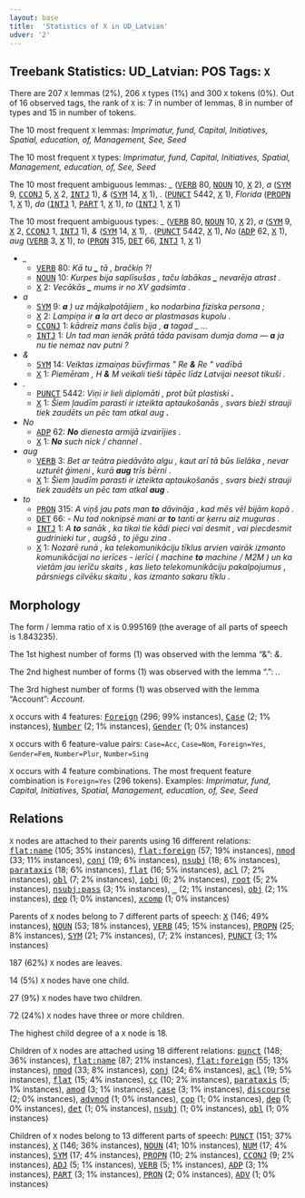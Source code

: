 ```yaml
---
layout: base
title:  'Statistics of X in UD_Latvian'
udver: '2'
---
```


## Treebank Statistics: UD_Latvian: POS Tags: `X`

There are 207 `X` lemmas (2%), 206 `X` types (1%) and 300 `X` tokens (0%).
Out of 16 observed tags, the rank of `X` is: 7 in number of lemmas, 8 in number of types and 15 in number of tokens.

The 10 most frequent `X` lemmas: <em>Imprimatur, fund, Capital, Initiatives, Spatial, education, of, Management, See, Seed</em>

The 10 most frequent `X` types:  <em>Imprimatur, fund, Capital, Initiatives, Spatial, Management, education, of, See, Seed</em>

The 10 most frequent ambiguous lemmas: <em>_</em> (<tt><a href="lv-pos-VERB.html">VERB</a></tt> 80, <tt><a href="lv-pos-NOUN.html">NOUN</a></tt> 10, <tt><a href="lv-pos-X.html">X</a></tt> 2), <em>a</em> (<tt><a href="lv-pos-SYM.html">SYM</a></tt> 9, <tt><a href="lv-pos-CCONJ.html">CCONJ</a></tt> 5, <tt><a href="lv-pos-X.html">X</a></tt> 2, <tt><a href="lv-pos-INTJ.html">INTJ</a></tt> 1), <em>&</em> (<tt><a href="lv-pos-SYM.html">SYM</a></tt> 14, <tt><a href="lv-pos-X.html">X</a></tt> 1), <em>.</em> (<tt><a href="lv-pos-PUNCT.html">PUNCT</a></tt> 5442, <tt><a href="lv-pos-X.html">X</a></tt> 1), <em>Florida</em> (<tt><a href="lv-pos-PROPN.html">PROPN</a></tt> 1, <tt><a href="lv-pos-X.html">X</a></tt> 1), <em>da</em> (<tt><a href="lv-pos-INTJ.html">INTJ</a></tt> 1, <tt><a href="lv-pos-PART.html">PART</a></tt> 1, <tt><a href="lv-pos-X.html">X</a></tt> 1), <em>to</em> (<tt><a href="lv-pos-INTJ.html">INTJ</a></tt> 1, <tt><a href="lv-pos-X.html">X</a></tt> 1)

The 10 most frequent ambiguous types:  <em>_</em> (<tt><a href="lv-pos-VERB.html">VERB</a></tt> 80, <tt><a href="lv-pos-NOUN.html">NOUN</a></tt> 10, <tt><a href="lv-pos-X.html">X</a></tt> 2), <em>a</em> (<tt><a href="lv-pos-SYM.html">SYM</a></tt> 9, <tt><a href="lv-pos-X.html">X</a></tt> 2, <tt><a href="lv-pos-CCONJ.html">CCONJ</a></tt> 1, <tt><a href="lv-pos-INTJ.html">INTJ</a></tt> 1), <em>&</em> (<tt><a href="lv-pos-SYM.html">SYM</a></tt> 14, <tt><a href="lv-pos-X.html">X</a></tt> 1), <em>.</em> (<tt><a href="lv-pos-PUNCT.html">PUNCT</a></tt> 5442, <tt><a href="lv-pos-X.html">X</a></tt> 1), <em>No</em> (<tt><a href="lv-pos-ADP.html">ADP</a></tt> 62, <tt><a href="lv-pos-X.html">X</a></tt> 1), <em>aug</em> (<tt><a href="lv-pos-VERB.html">VERB</a></tt> 3, <tt><a href="lv-pos-X.html">X</a></tt> 1), <em>to</em> (<tt><a href="lv-pos-PRON.html">PRON</a></tt> 315, <tt><a href="lv-pos-DET.html">DET</a></tt> 66, <tt><a href="lv-pos-INTJ.html">INTJ</a></tt> 1, <tt><a href="lv-pos-X.html">X</a></tt> 1)


* <em>_</em>
  * <tt><a href="lv-pos-VERB.html">VERB</a></tt> 80: <em>Kā tu <b>_</b> tā , bračkiņ ?!</em>
  * <tt><a href="lv-pos-NOUN.html">NOUN</a></tt> 10: <em>Kurpes bija saplīsušas , taču labākas <b>_</b> nevarēja atrast .</em>
  * <tt><a href="lv-pos-X.html">X</a></tt> 2: <em>Vecākās <b>_</b> mums ir no XV gadsimta .</em>
* <em>a</em>
  * <tt><a href="lv-pos-SYM.html">SYM</a></tt> 9: <em><b>a</b> ) uz mājkalpotājiem , ko nodarbina fiziska persona ;</em>
  * <tt><a href="lv-pos-X.html">X</a></tt> 2: <em>Lampiņa ir <b>a</b> la art deco ar plastmasas kupolu .</em>
  * <tt><a href="lv-pos-CCONJ.html">CCONJ</a></tt> 1: <em>kādreiz mans čalis bija , <b>a</b> tagad _ ...</em>
  * <tt><a href="lv-pos-INTJ.html">INTJ</a></tt> 1: <em>Un tad man ienāk prātā tāda pavisam dumja doma — <b>a</b> ja nu tie nemaz nav putni ?</em>
* <em>&</em>
  * <tt><a href="lv-pos-SYM.html">SYM</a></tt> 14: <em>Veiktas izmaiņas būvfirmas " Re <b>&</b> Re " vadībā</em>
  * <tt><a href="lv-pos-X.html">X</a></tt> 1: <em>Piemēram , H <b>&</b> M veikali tieši tāpēc līdz Latvijai neesot tikuši .</em>
* <em>.</em>
  * <tt><a href="lv-pos-PUNCT.html">PUNCT</a></tt> 5442: <em>Viņi ir lieli diplomāti , prot būt plastiski <b>.</b></em>
  * <tt><a href="lv-pos-X.html">X</a></tt> 1: <em>Šiem ļaudīm parasti ir izteikta aptaukošanās , svars bieži strauji tiek zaudēts un pēc tam atkal aug <b>.</b></em>
* <em>No</em>
  * <tt><a href="lv-pos-ADP.html">ADP</a></tt> 62: <em><b>No</b> dienesta armijā izvairījies .</em>
  * <tt><a href="lv-pos-X.html">X</a></tt> 1: <em><b>No</b> such nick / channel .</em>
* <em>aug</em>
  * <tt><a href="lv-pos-VERB.html">VERB</a></tt> 3: <em>Bet ar teātra piedāvāto algu , kaut arī tā būs lielāka , nevar uzturēt ģimeni , kurā <b>aug</b> trīs bērni .</em>
  * <tt><a href="lv-pos-X.html">X</a></tt> 1: <em>Šiem ļaudīm parasti ir izteikta aptaukošanās , svars bieži strauji tiek zaudēts un pēc tam atkal <b>aug</b> .</em>
* <em>to</em>
  * <tt><a href="lv-pos-PRON.html">PRON</a></tt> 315: <em>A viņš jau pats man <b>to</b> dāvināja , kad mēs vēl bijām kopā .</em>
  * <tt><a href="lv-pos-DET.html">DET</a></tt> 66: <em>- Nu tad noknipsē mani ar <b>to</b> tanti ar ķerru aiz muguras .</em>
  * <tt><a href="lv-pos-INTJ.html">INTJ</a></tt> 1: <em>A <b>to</b> sanāk , ka tikai tie kādi pieci vai desmit , vai piecdesmit gudrinieki tur , augšā , to jēgu zina .</em>
  * <tt><a href="lv-pos-X.html">X</a></tt> 1: <em>Nozarē runā , ka telekomunikāciju tīklus arvien vairāk izmanto komunikācijai no ierīces - ierīci ( machine <b>to</b> machine / M2M ) un ka vietām jau ierīču skaits , kas lieto telekomunikāciju pakalpojumus , pārsniegs cilvēku skaitu , kas izmanto sakaru tīklu .</em>

## Morphology

The form / lemma ratio of `X` is 0.995169 (the average of all parts of speech is 1.843235).

The 1st highest number of forms (1) was observed with the lemma “&”: <em>&</em>.

The 2nd highest number of forms (1) was observed with the lemma “.”: <em>.</em>.

The 3rd highest number of forms (1) was observed with the lemma “Account”: <em>Account</em>.

`X` occurs with 4 features: <tt><a href="lv-feat-Foreign.html">Foreign</a></tt> (296; 99% instances), <tt><a href="lv-feat-Case.html">Case</a></tt> (2; 1% instances), <tt><a href="lv-feat-Number.html">Number</a></tt> (2; 1% instances), <tt><a href="lv-feat-Gender.html">Gender</a></tt> (1; 0% instances)

`X` occurs with 6 feature-value pairs: `Case=Acc`, `Case=Nom`, `Foreign=Yes`, `Gender=Fem`, `Number=Plur`, `Number=Sing`

`X` occurs with 4 feature combinations.
The most frequent feature combination is `Foreign=Yes` (296 tokens).
Examples: <em>Imprimatur, fund, Capital, Initiatives, Spatial, Management, education, of, See, Seed</em>


## Relations

`X` nodes are attached to their parents using 16 different relations: <tt><a href="lv-dep-flat-name.html">flat:name</a></tt> (105; 35% instances), <tt><a href="lv-dep-flat-foreign.html">flat:foreign</a></tt> (57; 19% instances), <tt><a href="lv-dep-nmod.html">nmod</a></tt> (33; 11% instances), <tt><a href="lv-dep-conj.html">conj</a></tt> (19; 6% instances), <tt><a href="lv-dep-nsubj.html">nsubj</a></tt> (18; 6% instances), <tt><a href="lv-dep-parataxis.html">parataxis</a></tt> (18; 6% instances), <tt><a href="lv-dep-flat.html">flat</a></tt> (16; 5% instances), <tt><a href="lv-dep-acl.html">acl</a></tt> (7; 2% instances), <tt><a href="lv-dep-obl.html">obl</a></tt> (7; 2% instances), <tt><a href="lv-dep-iobj.html">iobj</a></tt> (6; 2% instances), <tt><a href="lv-dep-root.html">root</a></tt> (5; 2% instances), <tt><a href="lv-dep-nsubj-pass.html">nsubj:pass</a></tt> (3; 1% instances), <tt><a href="lv-dep-_.html">_</a></tt> (2; 1% instances), <tt><a href="lv-dep-obj.html">obj</a></tt> (2; 1% instances), <tt><a href="lv-dep-dep.html">dep</a></tt> (1; 0% instances), <tt><a href="lv-dep-xcomp.html">xcomp</a></tt> (1; 0% instances)

Parents of `X` nodes belong to 7 different parts of speech: <tt><a href="lv-pos-X.html">X</a></tt> (146; 49% instances), <tt><a href="lv-pos-NOUN.html">NOUN</a></tt> (53; 18% instances), <tt><a href="lv-pos-VERB.html">VERB</a></tt> (45; 15% instances), <tt><a href="lv-pos-PROPN.html">PROPN</a></tt> (25; 8% instances), <tt><a href="lv-pos-SYM.html">SYM</a></tt> (21; 7% instances),  (7; 2% instances), <tt><a href="lv-pos-PUNCT.html">PUNCT</a></tt> (3; 1% instances)

187 (62%) `X` nodes are leaves.

14 (5%) `X` nodes have one child.

27 (9%) `X` nodes have two children.

72 (24%) `X` nodes have three or more children.

The highest child degree of a `X` node is 18.

Children of `X` nodes are attached using 18 different relations: <tt><a href="lv-dep-punct.html">punct</a></tt> (148; 36% instances), <tt><a href="lv-dep-flat-name.html">flat:name</a></tt> (87; 21% instances), <tt><a href="lv-dep-flat-foreign.html">flat:foreign</a></tt> (55; 13% instances), <tt><a href="lv-dep-nmod.html">nmod</a></tt> (33; 8% instances), <tt><a href="lv-dep-conj.html">conj</a></tt> (24; 6% instances), <tt><a href="lv-dep-acl.html">acl</a></tt> (19; 5% instances), <tt><a href="lv-dep-flat.html">flat</a></tt> (15; 4% instances), <tt><a href="lv-dep-cc.html">cc</a></tt> (10; 2% instances), <tt><a href="lv-dep-parataxis.html">parataxis</a></tt> (5; 1% instances), <tt><a href="lv-dep-amod.html">amod</a></tt> (3; 1% instances), <tt><a href="lv-dep-case.html">case</a></tt> (3; 1% instances), <tt><a href="lv-dep-discourse.html">discourse</a></tt> (2; 0% instances), <tt><a href="lv-dep-advmod.html">advmod</a></tt> (1; 0% instances), <tt><a href="lv-dep-cop.html">cop</a></tt> (1; 0% instances), <tt><a href="lv-dep-dep.html">dep</a></tt> (1; 0% instances), <tt><a href="lv-dep-det.html">det</a></tt> (1; 0% instances), <tt><a href="lv-dep-nsubj.html">nsubj</a></tt> (1; 0% instances), <tt><a href="lv-dep-obl.html">obl</a></tt> (1; 0% instances)

Children of `X` nodes belong to 13 different parts of speech: <tt><a href="lv-pos-PUNCT.html">PUNCT</a></tt> (151; 37% instances), <tt><a href="lv-pos-X.html">X</a></tt> (146; 36% instances), <tt><a href="lv-pos-NOUN.html">NOUN</a></tt> (41; 10% instances), <tt><a href="lv-pos-NUM.html">NUM</a></tt> (17; 4% instances), <tt><a href="lv-pos-SYM.html">SYM</a></tt> (17; 4% instances), <tt><a href="lv-pos-PROPN.html">PROPN</a></tt> (10; 2% instances), <tt><a href="lv-pos-CCONJ.html">CCONJ</a></tt> (9; 2% instances), <tt><a href="lv-pos-ADJ.html">ADJ</a></tt> (5; 1% instances), <tt><a href="lv-pos-VERB.html">VERB</a></tt> (5; 1% instances), <tt><a href="lv-pos-ADP.html">ADP</a></tt> (3; 1% instances), <tt><a href="lv-pos-PART.html">PART</a></tt> (3; 1% instances), <tt><a href="lv-pos-PRON.html">PRON</a></tt> (2; 0% instances), <tt><a href="lv-pos-ADV.html">ADV</a></tt> (1; 0% instances)

